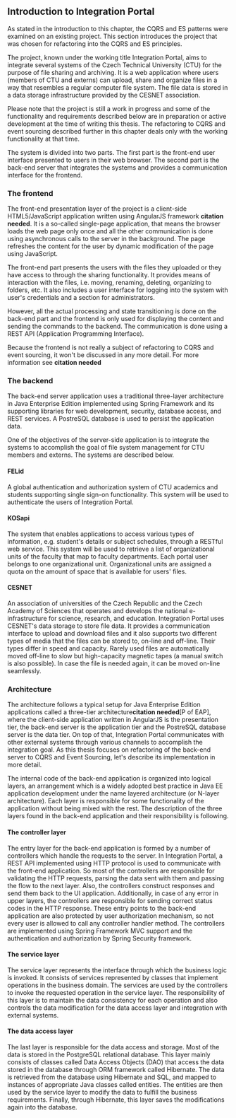 ## Introduction to Integration Portal

As stated in the introduction to this chapter, the CQRS and ES patterns were examined on an existing project. This section introduces the project that was chosen for refactoring into the CQRS and ES principles.

The project, known under the working title Integration Portal, aims to integrate several systems of the Czech Technical University (CTU) for the purpose of file sharing and archiving. It is a web application where users (members of CTU and externs) can upload, share and organize files in a way that resembles a regular computer file system. The file data is stored in a data storage infrastructure provided by the CESNET association. 

Please note that the project is still a work in progress and some of the functionality and requirements described below are in preparation or active development at the time of writing this thesis. The refactoring to CQRS and event sourcing described further in this chapter deals only with the working functionality at that time.

The system is divided into two parts. The first part is the front-end user interface presented to users in their web browser. The second part is the back-end server that integrates the systems and provides a communication interface for the frontend.


### The frontend

The front-end presentation layer of the project is a client-side HTML5/JavaScript application written using AngularJS framework **citation needed**. It is a so-called single-page application, that means the browser loads the web page only once and all the other communication is done using asynchronous calls to the server in the background. The page refreshes the content for the user by dynamic modification of the page using JavaScript.

The front-end part presents the users with the files they uploaded or they have access to through the sharing functionality. It provides means of interaction with the files, i.e. moving, renaming, deleting, organizing to folders, etc. It also includes a user interface for logging into the system with user's credentials and a section for administrators. 

However, all the actual processing and state transitioning is done on the back-end part and the frontend is only used for displaying the content and sending the commands to the backend. The communication is done using a REST API (Application Programming Interface).

Because the frontend is not really a subject of refactoring to CQRS and event sourcing, it won't be discussed in any more detail. For more information see **citation needed**


### The backend

The back-end server application uses a traditional three-layer architecture in Java Enterprise Edition implemented using Spring Framework and its supporting libraries for web development, security, database access, and REST services. A PostreSQL database is used to persist the application data.

One of the objectives of the server-side application is to integrate the systems to accomplish the goal of file system management for CTU members and externs. The systems are described below.

#### FELid

A global authentication and authorization system of CTU academics and students supporting single sign-on functionality. This system will be used to authenticate the users of Integration Portal.

#### KOSapi

The system that enables applications to access various types of information, e.g. student's details or subject schedules, through a RESTful web service. This system will be used to retrieve a list of organizational units of the faculty that map to faculty departments. Each portal user belongs to one organizational unit. Organizational units are assigned a quota on the amount of space that is available for users' files.

#### CESNET 

An association of universities of the Czech Republic and the Czech Academy of Sciences that operates and develops the national e-infrastructure for science, research, and education. Integration Portal uses CESNET's data storage to store file data. It provides a communication interface to upload and download files and it also supports two different types of media that the files can be stored to, on-line and off-line. Their types differ in speed and capacity. Rarely used files are automatically moved off-line to slow but high-capacity magnetic tapes (a manual switch is also possible). In case the file is needed again, it can be moved on-line seamlessly.

### Architecture

The architecture follows a typical setup for Java Enterprise Edition applications called a three-tier architecture**citation needed**[P of EAP], where the client-side application written in AngularJS is the presentation tier, the back-end server is the application tier and the PostreSQL database server is the data tier. On top of that, Integration Portal communicates with other external systems through various channels to accomplish the integration goal. As this thesis focuses on refactoring of the back-end server to CQRS and Event Sourcing, let's describe its implementation in more detail. 

The internal code of the back-end application is organized into logical layers, an arrangement which is a widely adopted best practice in Java EE application development under the name layered architecture (or N-layer architecture). Each layer is responsible for some functionality of the application without being mixed with the rest. The description of the three layers found in the back-end application and their responsibility is following.

#### The controller layer
The entry layer for the back-end application is formed by a number of controllers which handle the requests to the server. In Integration Portal, a REST API implemented using HTTP protocol is used to communicate with the front-end application. So most of the controllers are responsible for validating the HTTP requests, parsing the data sent with them and passing the flow to the next layer. Also, the controllers construct responses and send them back to the UI application. Additionally, in case of any error in upper layers, the controllers are responsible for sending correct status codes in the HTTP response. These entry points to the back-end application are also protected by user authorization mechanism, so not every user is allowed to call any controller handler method. The controllers are implemented using Spring Framework MVC support and the authentication and authorization by Spring Security framework.

#### The service layer
The service layer represents the interface through which the business logic is invoked. It consists of services represented by classes that implement operations in the business domain. The services are used by the controllers to invoke the requested operation in the service layer. The responsibility of this layer is to maintain the data consistency for each operation and also controls the data modification for the data access layer and integration with external systems.

#### The data access layer
The last layer is responsible for the data access and storage. Most of the data is stored in the PostgreSQL relational database. This layer mainly consists of classes called Data Access Objects (DAO) that access the data stored in the database through ORM framework called Hibernate. The data is retrieved from the database using Hibernate and SQL, and mapped to instances of appropriate Java classes called entities. The entities are then used by the service layer to modify the data to fulfill the business requirements. Finally, through Hibernate, this layer saves the modifications again into the database.


